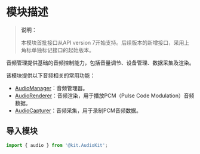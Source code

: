 # 模块描述

> **说明：**
>
> 本模块首批接口从API version 7开始支持。后续版本的新增接口，采用上角标单独标记接口的起始版本。

音频管理提供基础的音频控制能力，包括音量调节、设备管理、数据采集及渲染。

该模块提供以下音频相关的常用功能：

- [AudioManager](arkts-apis-audio-AudioManager.md)：音频管理器。
- [AudioRenderer](arkts-apis-audio-AudioRenderer.md)：音频渲染，用于播放PCM（Pulse Code Modulation）音频数据。
- [AudioCapturer](arkts-apis-audio-AudioCapturer.md)：音频采集，用于录制PCM音频数据。

## 导入模块

```ts
import { audio } from '@kit.AudioKit';
```
